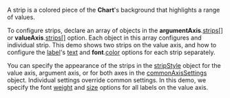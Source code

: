 A strip is a colored piece of the **Chart**'s background that highlights a range of values.

To configure strips, declare an array of objects in the **argumentAxis**.[strips[]](Documentation/ApiReference/Data_Visualization_Widgets/dxChart/Configuration/argumentAxis/strips/) or **valueAxis**.[strips[]](/Documentation/ApiReference/Data_Visualization_Widgets/dxChart/Configuration/valueAxis/strips/) option. Each object in this array configures and individual strip. This demo shows two strips on the value axis, and how to configure the [label](/Documentation/ApiReference/Data_Visualization_Widgets/dxChart/Configuration/valueAxis/strips/label/)'s [text](/Documentation/ApiReference/Data_Visualization_Widgets/dxChart/Configuration/valueAxis/strips/label/#text) and **font**.[color](/Documentation/ApiReference/Data_Visualization_Widgets/dxChart/Configuration/valueAxis/strips/label/font/#color) options for each strip separately.

You can specify the appearance of the strips in the [stripStyle](/Documentation/ApiReference/Data_Visualization_Widgets/dxChart/Configuration/valueAxis/stripStyle/) object for the value axis, argument axis, or for both axes in the [commonAxisSettings](/Documentation/ApiReference/Data_Visualization_Widgets/dxChart/Configuration/commonAxisSettings/) object. Individual settings override common settings. In this demo, we specify the font [weight](/Documentation/ApiReference/Data_Visualization_Widgets/dxChart/Configuration/valueAxis/stripStyle/label/font/#weight) and [size](/Documentation/ApiReference/Data_Visualization_Widgets/dxChart/Configuration/valueAxis/stripStyle/label/font/#size) options for all labels on the value axis. 
